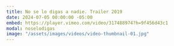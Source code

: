 ```yaml
---
title: No se lo digas a nadie. Trailer 2019
date: 2024-07-05 00:00:00 -05:00
embed: https://player.vimeo.com/video/317488974?h=9f456d43c1
modal: noselodigas
image: "/assets/images/videos/video-thumbnail-01.jpg"
---
```


